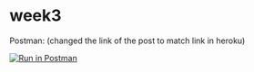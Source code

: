 # week3


Postman: (changed the link of the post to match link in heroku)

[![Run in Postman](https://run.pstmn.io/button.svg)](https://app.getpostman.com/run-collection/a7b8b84c7b64d3e1018d#?env%5Bcsci3961_hw1%5D=W3sia2V5IjoiJGVjaG9fYm9keSIsInZhbHVlIjoiIiwiZW5hYmxlZCI6dHJ1ZX1d)


